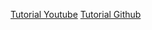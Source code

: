 [Tutorial Youtube](https://www.youtube.com/watch?v=6tQhoUuQrOw)
[Tutorial Github](https://github.com/llSourcell/Predicting_Winning_Teams)